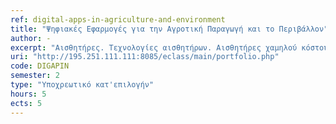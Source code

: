 ```yaml
---
ref: digital-apps-in-agriculture-and-environment
title: "Ψηφιακές Εφαρμογές για την Αγροτική Παραγωγή και το Περιβάλλον"
author: -
excerpt: "Αισθητήρες. Τεχνολογίες αισθητήρων. Αισθητήρες χαμηλού κόστους. Μικρουπολογιστές. Δεδομένα αισθητήρων. Στοχαστικά δεδομένα. Στοχαστικά μοντέλα δεδομένων και Εξέλιξης πληθυσμών. Μοντέλα έξαρσης πληθυσμών. Προσομοίωση στοχαστικών δεδομένων. Πλατφόρμες προσομοίωσης. Lores. Μοντέλα λήψης απόφασης. Εργαλεία λήψης απόφασης. Διαχείριση κρίσης μεταβολής πληθυσμών."
uri: "http://195.251.111.111:8085/eclass/main/portfolio.php"
code: DIGAPIN
semester: 2
type: "Υποχρεωτικό κατ'επιλογήν"
hours: 5
ects: 5
---
```

